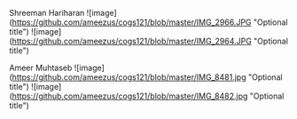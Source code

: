 Shreeman Hariharan
![image] (https://github.com/ameezus/cogs121/blob/master/IMG_2966.JPG "Optional title")
![image] (https://github.com/ameezus/cogs121/blob/master/IMG_2964.JPG "Optional title")

Ameer Muhtaseb
![image] (https://github.com/ameezus/cogs121/blob/master/IMG_8481.jpg "Optional title")
![image] (https://github.com/ameezus/cogs121/blob/master/IMG_8482.jpg "Optional title")
